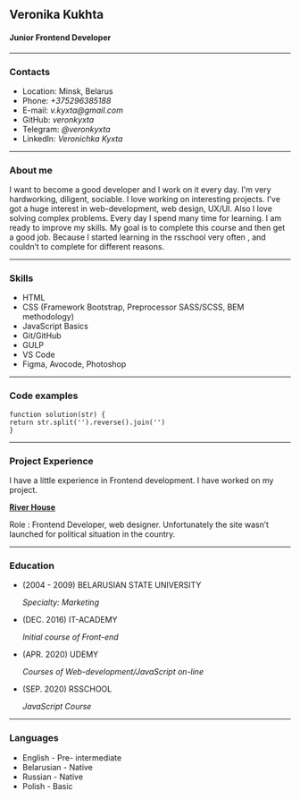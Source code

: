 ## Veronika Kukhta
#### Junior Frontend Developer

****************
### Contacts

* Location: Minsk, Belarus
* Phone: _+375296385188_
* E-mail: _v.kyxta@gmail.com_
* GitHub: _veronkyxta_
* Telegram: _@veronkyxta_
* Linkedln: _Veronichka Kyxta_

******************
### About me

I want to become a good developer and I work on it every day. I'm very hardworking, diligent, sociable. I love working on interesting projects. I've got a huge interest in web-development, web design, UX/UI. Also I love solving complex problems. Every day I spend many time for learning. I am ready to improve my skills. 
My goal is to complete this course and then get a good job. Because I started learning in the rsschool very often , and couldn’t to complete for different reasons.

************************
### Skills

* HTML
* CSS (Framework Bootstrap, Preprocessor SASS/SCSS, BEM methodology)
* JavaScript Basics
* Git/GitHub
* GULP
* VS Code
* Figma, Avocode, Photoshop

********************
### Code examples
```
function solution(str) {
return str.split('').reverse().join('')
}
```

***********************
### Project Experience

I have a little experience in Frontend development. I have worked on my project.


[**River House**](https://quiet-fudge-f330b0.netlify.app/index.html)


Role : Frontend Developer, web designer. 
Unfortunately the site wasn’t launched for political situation in the country.

**************************
### Education

* (2004 - 2009) BELARUSIAN STATE UNIVERSITY
  
  _Specialty: Marketing_
* (DEC. 2016) IT-ACADEMY
 
  _Initial course of Front-end_
* (APR. 2020) UDEMY
 
  _Courses of Web-development/JavaScript on-line_
* (SEP. 2020) RSSCHOOL
 
  _JavaScript Course_

***************************
### Languages

* English - Pre- intermediate 
* Belarusian - Native
* Russian - Native
* Polish - Basic
